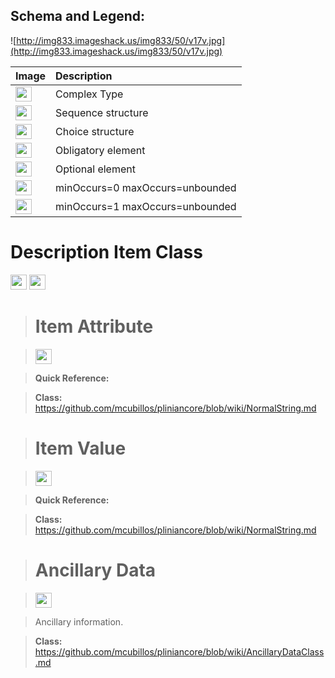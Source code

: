 <h2><b>Schema and Legend:</b></h2>


![http://img833.imageshack.us/img833/50/v17v.jpg](http://img833.imageshack.us/img833/50/v17v.jpg)

|Image|Description|
|:----|:----------|
|<img src='http://imageshack.us/a/img16/5397/multipleg.jpg' width='26' height='24' />|Complex Type|
|<img src='http://img6.imageshack.us/img6/1315/sequencej.jpg' width='26' height='24' />|Sequence structure|
|<img src='http://img266.imageshack.us/img266/2791/choice.jpg' width='26' height='24' />|Choice structure|
|<img src='http://img52.imageshack.us/img52/2777/elementkw.jpg' width='26' height='24' />|Obligatory element|
|<img src='http://img585.imageshack.us/img585/4808/optional.jpg' width='26' height='24' />|Optional element|
|<img src='http://img19.imageshack.us/img19/4356/infinitol.jpg' width='26' height='24' />|minOccurs=0 maxOccurs=unbounded|
|<img src='http://img198.imageshack.us/img198/6134/unoinfinito.jpg' width='26' height='24' />|minOccurs=1 maxOccurs=unbounded|

<h1><b>Description Item Class</b></h1>

<img src='http://img214.imageshack.us/img214/4559/multipleu.jpg' width='26' height='24' /> <img src='http://img6.imageshack.us/img6/1315/sequencej.jpg' width='26' height='24' />


> # Item Attribute #

> <img src='http://img52.imageshack.us/img52/2777/elementkw.jpg' width='26' height='24' />

> <b>Quick Reference:</b>

> <b>Class:</b>  https://github.com/mcubillos/pliniancore/blob/wiki/NormalString.md

> # Item Value #

> <img src='http://img52.imageshack.us/img52/2777/elementkw.jpg' width='26' height='24' />

> <b>Quick Reference:</b>

> <b>Class:</b>  https://github.com/mcubillos/pliniancore/blob/wiki/NormalString.md

> # Ancillary Data #

> <img src='http://img19.imageshack.us/img19/4356/infinitol.jpg' width='26' height='24' />

> Ancillary information.

> <b>Class:</b> https://github.com/mcubillos/pliniancore/blob/wiki/AncillaryDataClass.md
